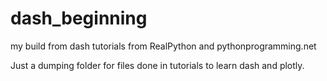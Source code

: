 # dash_beginning
my build from dash tutorials from RealPython and pythonprogramming.net

Just a dumping folder for files done in tutorials to learn dash and plotly.
